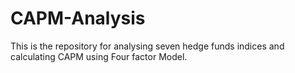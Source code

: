 # CAPM-Analysis
This is the repository for analysing seven hedge funds indices and calculating CAPM using Four factor Model.
